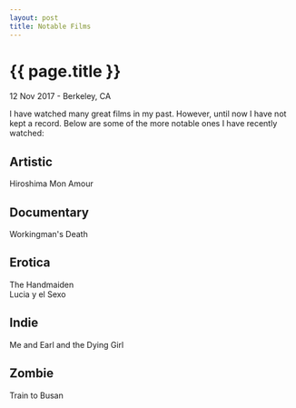 ```yaml
---
layout: post
title: Notable Films
---
```


{{ page.title }}
================

<p class="meta">12 Nov 2017 - Berkeley, CA</p>

I have watched many great films in my past. However, until now I have not kept a record. Below are some of the more notable ones I have recently watched:

## Artistic
Hiroshima Mon Amour  

## Documentary
Workingman's Death  

## Erotica
The Handmaiden  
Lucia y el Sexo  

## Indie
Me and Earl and the Dying Girl  

## Zombie
Train to Busan  